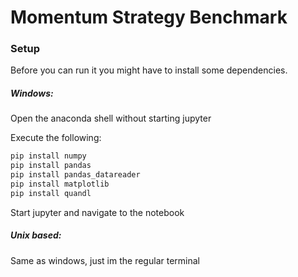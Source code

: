 # Momentum Strategy Benchmark

### Setup

Before you can run it you might have to install some dependencies.

##### Windows:

Open the anaconda shell without starting jupyter

Execute the following:

```bash
pip install numpy
pip install pandas
pip install pandas_datareader
pip install matplotlib
pip install quandl
```

Start jupyter and navigate to the notebook

##### Unix based:

Same as windows, just im the regular terminal

